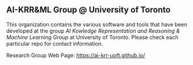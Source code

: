 ##  AI-KRR&ML Group @ University of Toronto

This organization contains the various software and tools that have been developed at the group _AI Kowledge Representation and Reasoning & Machine Learning  Group_ at University of Toronto. Please check each particular repo for contact information.

Research Group Web Page: https://ai-krr-uoft.github.io/
